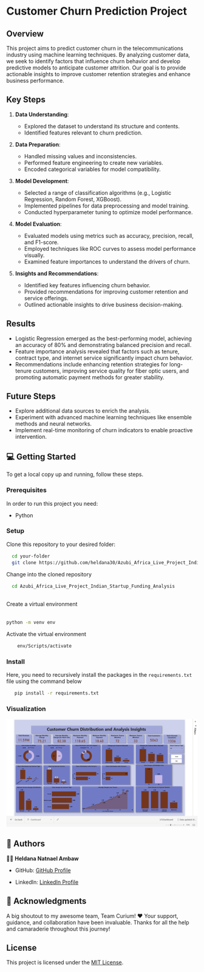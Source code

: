 # Customer Churn Prediction Project

## Overview

This project aims to predict customer churn in the telecommunications industry using machine learning techniques. By analyzing customer data, we seek to identify factors that influence churn behavior and develop predictive models to anticipate customer attrition. Our goal is to provide actionable insights to improve customer retention strategies and enhance business performance.

## Key Steps

1. **Data Understanding**: 
   - Explored the dataset to understand its structure and contents.
   - Identified features relevant to churn prediction.

2. **Data Preparation**:
   - Handled missing values and inconsistencies.
   - Performed feature engineering to create new variables.
   - Encoded categorical variables for model compatibility.

3. **Model Development**:
   - Selected a range of classification algorithms (e.g., Logistic Regression, Random Forest, XGBoost).
   - Implemented pipelines for data preprocessing and model training.
   - Conducted hyperparameter tuning to optimize model performance.

4. **Model Evaluation**:
   - Evaluated models using metrics such as accuracy, precision, recall, and F1-score.
   - Employed techniques like ROC curves to assess model performance visually.
   - Examined feature importances to understand the drivers of churn.

5. **Insights and Recommendations**:
   - Identified key features influencing churn behavior.
   - Provided recommendations for improving customer retention and service offerings.
   - Outlined actionable insights to drive business decision-making.

## Results

- Logistic Regression emerged as the best-performing model, achieving an accuracy of 80% and demonstrating balanced precision and recall.
- Feature importance analysis revealed that factors such as tenure, contract type, and internet service significantly impact churn behavior.
- Recommendations include enhancing retention strategies for long-tenure customers, improving service quality for fiber optic users, and promoting automatic payment methods for greater stability.

## Future Steps

- Explore additional data sources to enrich the analysis.
- Experiment with advanced machine learning techniques like ensemble methods and neural networks.
- Implement real-time monitoring of churn indicators to enable proactive intervention.

## 💻 Getting Started <a name="getting-started"></a>


To get a local copy up and running, follow these steps.

### Prerequisites

In order to run this project you need:

- Python


### Setup

Clone this repository to your desired folder:


```sh
  cd your-folder
  git clone https://github.com/heldana30/Azubi_Africa_Live_Project_Indian_Startup_Funding_Analysis.git
```
Change into the cloned repository

```sh
  cd Azubi_Africa_Live_Project_Indian_Startup_Funding_Analysis
  
```

Create a virtual environment

```sh

python -m venv env

```

Activate the virtual environment

```sh
    env/Scripts/activate
```
### Install

Here, you need to recursively install the packages in the `requirements.txt` file using the command below 

```sh
   pip install -r requirements.txt
```
### Visualization

![alt text](<Screenshots/customer chur dashboard.png>)


## 👥 Authors <a name="authors"></a>

👩‍💻 **Heldana Natnael Ambaw**

- GitHub: [GitHub Profile](https://github.com/heldana30)

- LinkedIn: [LinkedIn Profile](https://www.linkedin.com/in/heldana-n/)

## 🙏 Acknowledgments <a name="acknowledgements"></a>

A big shoutout to my awesome team, Team Curium! ♥
Your support, guidance, and collaboration have been invaluable. Thanks for all the help and camaraderie throughout this journey!


## License

This project is licensed under the [MIT License](LICENSE).
